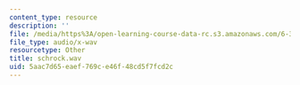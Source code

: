 ```yaml
---
content_type: resource
description: ''
file: /media/https%3A/open-learning-course-data-rc.s3.amazonaws.com/6-341-discrete-time-signal-processing-fall-2005/5aac7d65eaef769ce46f48cd5f7fcd2c_schrock.wav
file_type: audio/x-wav
resourcetype: Other
title: schrock.wav
uid: 5aac7d65-eaef-769c-e46f-48cd5f7fcd2c
---
```


